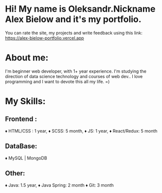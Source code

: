 # Hi! My name is Oleksandr.Nickname Alex Bielow and it's my portfolio.

You can rate the site, my projects and write feedback using this link: 
https://alex-bielow-portfolio.vercel.app

# About me:
I'm beginner web developer, with 1+ year experience. I'm studying the direction of data science technology and courses of web dev.. I love programming and I want to devote this all my life. =)

# My Skills:

## Frontend :
♦ HTML/CSS : 1 year,
♦ SCSS: 5 month,
♦ JS: 1 year,
♦ React/Redux: 5 month

## DataBase:
♦ MySQL | MongoDB


## Other:
♦ Java: 1.5 year,
♦ Java Spring: 2 month
♦ Git: 3 month
